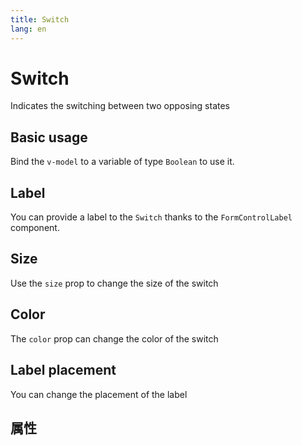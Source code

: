 ```yaml
---
title: Switch
lang: en
---
```


<script setup lang="ts">
  import props from "../../../example/switch-new/description/en-props.ts";
</script>


# Switch

Indicates the switching between two opposing states


## Basic usage

Bind the ```v-model``` to a variable of type ```Boolean``` to use it.

<demo src="../../../example/switch-new/base.vue"></demo>

## Label
You can provide a label to the `Switch` thanks to the `FormControlLabel` component.

<demo src="../../../example/switch-new/label.vue"></demo>

## Size

Use the `size` prop to change the size of the switch

<demo src="../../../example/switch-new/size.vue"></demo>

## Color

The `color` prop can change the color of the switch


<demo src="../../../example/switch-new/color.vue"></demo>

## Label placement

You can change the placement of the label

<demo src="../../../example/switch-new/placement.vue"></demo>

## 属性

<table-block type="propsEn" :data="props"></table-block>

